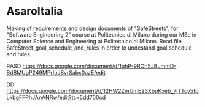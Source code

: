 # AsaroItalia

Making of requirements and design documents of "SafeStreets",  for "Software Engineering 2" course at Politecnico di Milano during our MSc in Computer Science and Engineering at Politecnico di Milano.
Read file SafeStreet_goal_schedule_and_rules in order to undestand goal,schedule and rules. 

RASD
https://docs.google.com/document/d/1qhP-9ROh5JBummD-BdBMUgP249MPrIuJSvrSabx0azE/edit


DD
https://docs.google.com/document/d/12HW2ZmUmE23XbpKxeb_7jTTcy5fpLkbgFFPhJAnANRw/edit?ts=5dd700cd

